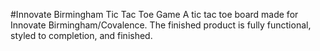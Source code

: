 #Innovate Birmingham Tic Tac Toe Game
A tic tac toe board made for Innovate Birmingham/Covalence. The finished product is fully functional, styled to completion, and finished.

